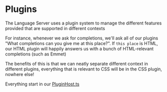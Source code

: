# Plugins

The Language Server uses a plugin system to manage the different features provided that are supported in different contexts

For instance, whenever we ask for completions, we'll ask all of our plugins "What completions can you give me at this place?". If `this place` is HTML, our HTML plugin will happily answers us with a bunch of HTML-relevant completions (such as Emmet)

The benefits of this is that we can neatly separate different context in different plugins, everything that is relevant to CSS will be in the CSS plugin, nowhere else!

Everything start in our [PluginHost.ts](/packages/language-server/src/plugins/PluginHost.ts)
